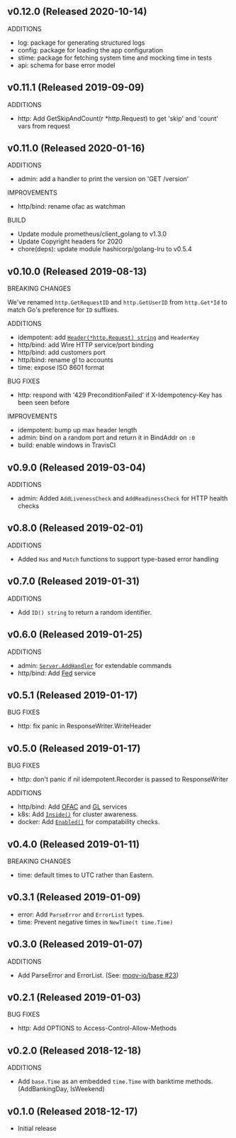 ## v0.12.0 (Released 2020-10-14)

ADDITIONS
- log: package for generating structured logs
- config: package for loading the app configuration
- stime: package for fetching system time and mocking time in tests
- api: schema for base error model


## v0.11.1 (Released 2019-09-09)

ADDITIONS

- http: Add GetSkipAndCount(r *http.Request) to get 'skip' and 'count' vars from request

## v0.11.0 (Released 2020-01-16)

ADDITIONS

- admin: add a handler to print the version on 'GET /version'

IMPROVEMENTS

- http/bind: rename ofac as watchman

BUILD

- Update module prometheus/client_golang to v1.3.0
- Update Copyright headers for 2020
- chore(deps): update module hashicorp/golang-lru to v0.5.4

## v0.10.0 (Released 2019-08-13)

BREAKING CHANGES

We've renamed `http.GetRequestID` and `http.GetUserID` from `http.Get*Id` to match Go's preference for `ID` suffixes.

ADDITIONS

- idempotent: add [`Header(*http.Request) string`](https://godoc.org/github.com/moov-io/base/idempotent#Header) and `HeaderKey`
- http/bind: add Wire HTTP service/port binding
- http/bind: add customers port
- http/bind: rename gl to accounts
- time: expose ISO 8601 format

BUG FIXES

- http: respond with '429 PreconditionFailed' if X-Idempotency-Key has been seen before

IMPROVEMENTS

- idempotent: bump up max header length
- admin: bind on a random port and return it in BindAddr on `:0`
- build: enable windows in TravisCI

## v0.9.0 (Released 2019-03-04)

ADDITIONS

- admin: Added `AddLivenessCheck` and `AddReadinessCheck` for HTTP health checks

## v0.8.0 (Released 2019-02-01)

ADDITIONS

- Added `Has` and `Match` functions to support type-based error handling

## v0.7.0 (Released 2019-01-31)

ADDITIONS

- Add `ID() string` to return a random identifier.

## v0.6.0 (Released 2019-01-25)

ADDITIONS

- admin: [`Server.AddHandler`](https://godoc.org/github.com/moov-io/base/admin#Server.AddHandler) for extendable commands
- http/bind: Add [Fed](https://github.com/moov-io/fed) service

## v0.5.1 (Released 2019-01-17)

BUG FIXES

- http: fix panic in ResponseWriter.WriteHeader

## v0.5.0 (Released 2019-01-17)

BUG FIXES

- http: don't panic if nil idempotent.Recorder is passed to ResponseWriter

ADDITIONS

- http/bind: Add [OFAC](https://github.com/moov-io/ofac) and [GL](https://github.com/moov-io/gl) services
- k8s: Add [`Inside()`](https://godoc.org/github.com/moov-io/base/k8s#Inside) for cluster awareness.
- docker: Add [`Enabled()`](https://godoc.org/github.com/moov-io/base/docker#Enabled) for compatability checks.

## v0.4.0 (Released 2019-01-11)

BREAKING CHANGES

- time: default times to UTC rather than Eastern.

## v0.3.1 (Released 2019-01-09)

- error: Add `ParseError` and `ErrorList` types.
- time: Prevent negative times in `NewTime(t time.Time)`

## v0.3.0 (Released 2019-01-07)

ADDITIONS

- Add ParseError and ErrorList. (See: [moov-io/base #23](https://github.com/moov-io/base/issues/23))

## v0.2.1 (Released 2019-01-03)

BUG FIXES

- http: Add OPTIONS to Access-Control-Allow-Methods

## v0.2.0 (Released 2018-12-18)

ADDITIONS

- Add `base.Time` as an embedded `time.Time` with banktime methods. (AddBankingDay, IsWeekend)

## v0.1.0 (Released 2018-12-17)

- Initial release
